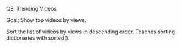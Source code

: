 Q8. Trending Videos

Goal: Show top videos by views.

Sort the list of videos by views in descending order.
Teaches sorting dictionaries with sorted().